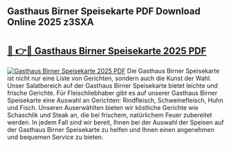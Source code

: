 ## Gasthaus Birner Speisekarte PDF Download Online 2025 z3SXA

# <h2><a href="http://gc8ieb.nevu.top/?p=Gasthaus+Birner+Speisekarte">🔗 👉🔴 Gasthaus Birner Speisekarte 2025 PDF</a></h2>

[![Gasthaus Birner Speisekarte 2025 PDF](https://i.imgur.com/dBaPXMq.png)](http://gc8ieb.nevu.top/?p=Gasthaus+Birner+Speisekarte)
Die Gasthaus Birner Speisekarte ist nicht nur eine Liste von Gerichten, sondern auch die Kunst der Wahl. Unser Salatbereich auf der Gasthaus Birner Speisekarte bietet leichte und frische Gerichte. Für Fleischliebhaber gibt es auf unserer Gasthaus Birner Speisekarte eine Auswahl an Gerichten: Rindfleisch, Schweinefleisch, Huhn und Fisch. Unseren Auserwählten bieten wir köstliche Gerichte wie Schaschlik und Steak an, die bei frischem, natürlichem Feuer zubereitet werden. In jedem Fall sind wir bereit, Ihnen bei der Auswahl der Speisen auf der Gasthaus Birner Speisekarte zu helfen und Ihnen einen angenehmen und bequemen Service zu bieten.

